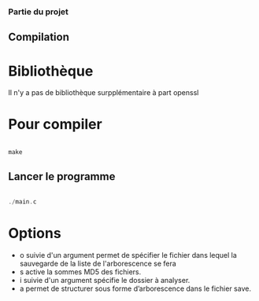 ### Partie du projet

## Compilation 

# Bibliothèque

Il n'y a pas de bibliothèque surpplémentaire à part openssl 



# Pour compiler

```c

make 

```

## Lancer le programme

```c 

./main.c 

```

# Options 

 - o suivie d'un argument permet de spécifier le fichier dans lequel la sauvegarde de la liste de l'arborescence se fera
 - s active la sommes MD5 des fichiers. 
 - i suivie d'un argument spécifie le dossier à analyser. 
 - a permet de structurer sous forme d’arborescence dans le fichier save.